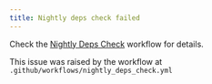 ```yaml
---
title: Nightly deps check failed
---
```


Check the [Nightly Deps Check]({{env.NIGHTLY_DEPS_WORKFLOW_URL}}) workflow for details.

This issue was raised by the workflow at `.github/workflows/nightly_deps_check.yml`
